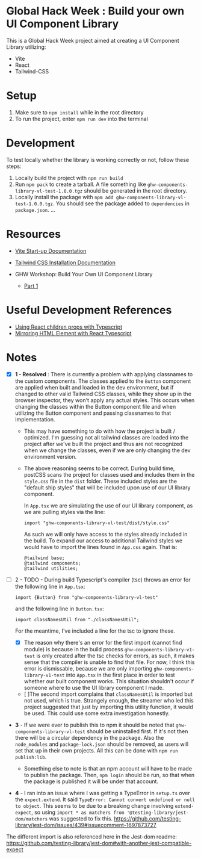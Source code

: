 # Global Hack Week : Build your own UI Component Library

This is a Global Hack Week project aimed at creating a UI Component Library utilizing:

- Vite
- React
- Tailwind-CSS

# Setup

1. Make sure to `npm install` while in the root directory
2. To run the project, enter `npm run dev` into the terminal

# Development

To test locally whether the library is working correctly or not, follow these steps:

1. Locally build the project with `npm run build`
2. Run `npm pack` to create a tarball. A file something like `ghw-components-library-vl-test-1.0.0.tgz` should be generated in the root directory.
3. Locally install the package with `npm add ghw-components-library-vl-test-1.0.0.tgz`. You should see the package added to `dependencies` in `package.json`.
   ...

# Resources

- [Vite Start-up Documentation](https://vitejs.dev/guide/#command-line-interface)
- [Tailwind CSS Installation Documentation](https://tailwindcss.com/docs/installation)

- GHW Workshop: Build Your Own UI Component Library
  - [Part 1](https://www.youtube.com/watch?v=_5JZgTjKydU)

# Useful Development References

- [Using React children props with Typescript](https://blog.logrocket.com/using-react-children-prop-with-typescript/)
- [Mirroring HTML Element with React Typescript](https://react-typescript-cheatsheet.netlify.app/docs/advanced/patterns_by_usecase/)

# Notes

- [x] **1 - Resolved** : There is currently a problem with applying classnames to the custom components. The classes applied to the `Button` component are applied when built and loaded in the dev environment, but if changed to other valid Tailwind CSS classes, while they show up in the browser inspector, they won't apply any actual styles. This occurs when changing the classes within the Button component file and when utilizing the Button component and passing classnames to that implementation.

  - This may have something to do with how the project is built / optimized. I'm guessing not all tailwind classes are loaded into the project after we've built the project and thus are not recognized when we change the classes, even if we are only changing the dev environment version.

  - The above reasoning seems to be correct. During build time, postCSS scans the project for classes used and includes them in the `style.css` file in the `dist` folder. These included styles are the "default ship styles" that will be included upon use of our UI library component.

    In `App.tsx` we are simulating the use of our UI library component, as we are pulling styles via the line:

    ```
    import "ghw-components-library-vl-test/dist/style.css"
    ```

    As such we will only have access to the styles already included in the build. To expand our access to additional Tailwind styles we would have to import the lines found in `App.css` again. That is:

    ```
    @tailwind base;
    @tailwind components;
    @tailwind utilities;
    ```

- [ ] 2 - TODO - During build Typescript's compiler (tsc) throws an error for the following line in `App.tsx`:

  ```
  import {Button} from "ghw-components-library-vl-test"
  ```

  and the following line in `Button.tsx`:

  ```
  import classNamesUtil from "./classNamesUtil";

  ```

  For the meantime, I've included a line for the tsc to ignore these.

  - [x] The reason why there's an error for the first import (cannot find module) is because in the build process `ghw-components-library-v1-test` is only created after the tsc checks for errors, as such, it makes sense that the compiler is unable to find that file. For now, I think this error is dismissable, because we are only importing `ghw-components-library-v1-test` into `App.tsx` in the first place in order to test whether our built component works. This situation shouldn't occur if someone where to use the UI library component I made.

  - [ ]The second import complains that `classNamesUtil` is imported but not used, which is true. Strangely enough, the streamer who led this project suggested that just by importing this utility function, it would be used. This could use some extra investigation honestly.

- **3** - If we were ever to publish this to npm it should be noted that `ghw-components-library-vl-test` should be uninstalled first. If it's not then there will be a circular dependency in the package. Also the `node_modules` and `package-lock.json` should be removed, as users will set that up in their own projects.
  All this can be done with `npm run publish:lib`.

  - Something else to note is that an npm account will have to be made to publish the package. Then, `npm login` should be run, so that when the package is published it will be under that account.

- **4** - I ran into an issue where I was getting a TypeError in `setup.ts` over the `expect.extend`. It said `TypeError: Cannot convert undefined or null to object`. This seems to be due to a breaking change involving `extend-expect`, so using `import * as matchers from '@testing-library/jest-dom/matchers` was suggested to fix this.
  https://github.com/testing-library/jest-dom/issues/439#issuecomment-1697873727

The different import is also referenced here in the Jest-dom readme: https://github.com/testing-library/jest-dom#with-another-jest-compatible-expect
